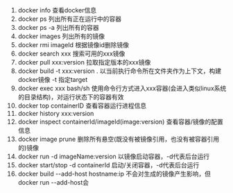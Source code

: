 1. docker info 查看docker信息
2. docker ps 列出所有正在运行中的容器
3. docker ps -a 列出所有的容器
4. docker images 列出所有的镜像
5. docker rmi imageId 根据镜像id删除镜像
6. docker search xxx 搜索可用的xxx镜像
7. docker pull xxx:version 拉取指定版本的xxx镜像
8. docker build -t xxx:version . 以当前执行命令所在文件夹作为上下文，构建docker镜像 -t 指定target
9. docker exec xxx bash/sh 使用命令行方式进入xxx容器(会进入类似linux系统的目录结构)，对运行状态下的容器有效
10. docker top containerID 查看容器运行进程信息
11. docker history xxx:version
12. docker inspect containerId/imageId(image:version) 查看容器/镜像的配置信息
13. docker image prune 删除所有悬空(既没有被镜像引用，也没有被容器引用的)镜像
14. docker run -d imageName:version 以镜像启动容器，-d代表后台运行
15. docker start/stop -d containerId 启动/关闭容器，-d代表后台运行
16. docker build --add-host hostname:ip 不会对生成的镜像产生影响，但docker run --add-host会
